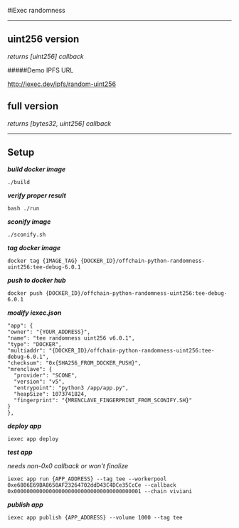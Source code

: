 #iExec randomness

---
## uint256 version

*returns [uint256] callback*

#####Demo IPFS URL

http://iexec.dev/ipfs/random-uint256

## full version
*returns [bytes32, uint256] callback*

---
## Setup
***build docker image***

    ./build

***verify proper result***

    bash ./run

***sconify image***

    ./sconify.sh

***tag docker image***

    docker tag {IMAGE_TAG} {DOCKER_ID}/offchain-python-randomness-uint256:tee-debug-6.0.1

***push to docker hub***

    docker push {DOCKER_ID}/offchain-python-randomness-uint256:tee-debug-6.0.1

***modify iexec.json***


    "app": {
    "owner": "{YOUR_ADDRESS}",
    "name": "tee randomness uint256 v6.0.1",
    "type": "DOCKER",
    "multiaddr": "{DOCKER_ID}/offchain-python-randomness-uint256:tee-debug-6.0.1",
    "checksum": "0x{SHA256_FROM_DOCKER_PUSH}",
    "mrenclave": {
      "provider": "SCONE",
      "version": "v5",
      "entrypoint": "python3 /app/app.py",
      "heapSize": 1073741824,
      "fingerprint": "{MRENCLAVE_FINGERPRINT_FROM_SCONIFY.SH}"
    }
    },


***deploy app***

    iexec app deploy

***test app***

*needs non-0x0 callback or won't finalize*

    iexec app run {APP_ADDRESS} --tag tee --workerpool 0xe6806E69BA8650AF23264702ddD43C4DCe35CcCe --callback 0x0000000000000000000000000000000000000001 --chain viviani

***publish app***

    iexec app publish {APP_ADDRESS} --volume 1000 --tag tee


